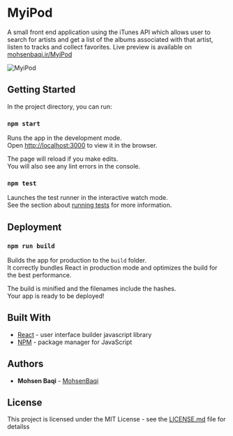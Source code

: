 # MyiPod

A small front end application using the iTunes API which allows user to search for artists and get a list of the albums associated with that artist, listen to tracks and collect favorites.
Live preview is available on [mohsenbaqi.ir/MyiPod](http://localhost:3000)

![MyiPod](http://mohsenbaqi.ir/MyiPod/MyiPod.png)

## Getting Started

In the project directory, you can run:

### `npm start`

Runs the app in the development mode.<br>
Open [http://localhost:3000](http://localhost:3000) to view it in the browser.

The page will reload if you make edits.<br>
You will also see any lint errors in the console.

### `npm test`

Launches the test runner in the interactive watch mode.<br>
See the section about [running tests](#running-tests) for more information.

## Deployment

### `npm run build`

Builds the app for production to the `build` folder.<br>
It correctly bundles React in production mode and optimizes the build for the best performance.

The build is minified and the filenames include the hashes.<br>
Your app is ready to be deployed!

## Built With

* [React](https://github.com/facebookincubator/create-react-app) - user interface builder javascript library
* [NPM](https://www.npmjs.com/) - package manager for JavaScript

## Authors

* **Mohsen Baqi** - [MohsenBaqi](https://github.com/MohsenBaqi)
## License

This project is licensed under the MIT License - see the [LICENSE.md](LICENSE.md) file for detailss